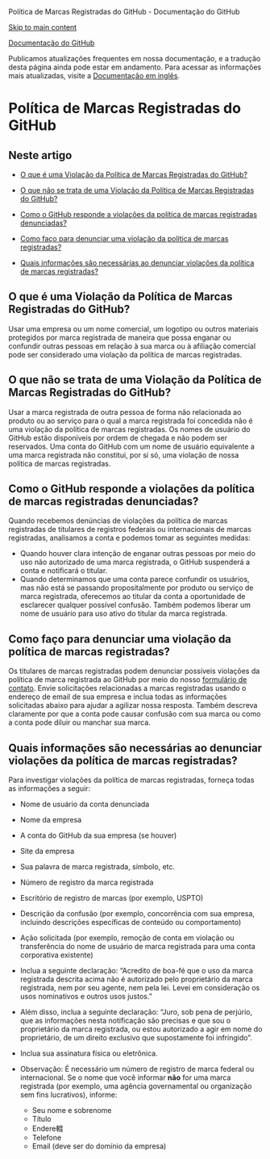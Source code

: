 Política de Marcas Registradas do GitHub - Documentação do GitHub

[Skip to main content](#main-content)

[](/pt)[Documentação do GitHub](/pt)

Publicamos atualizações frequentes em nossa documentação, e a tradução desta página ainda pode estar em andamento. Para acessar as informações mais atualizadas, visite a [Documentação em inglês](/en).

Política de Marcas Registradas do GitHub
==========

Neste artigo
----------

* [O que é uma Violação da Política de Marcas Registradas do GitHub?](#what-is-a-github-trademark-policy-violation)

* [O que não se trata de uma Violação da Política de Marcas Registradas do GitHub?](#what-is-not-a-github-trademark-policy-violation)

* [Como o GitHub responde a violações da política de marcas registradas denunciadas?](#how-does-github-respond-to-reported-trademark-policy-violations)

* [Como faço para denunciar uma violação da política de marcas registradas?](#how-do-i-report-a-trademark-policy-violation)

* [Quais informações são necessárias ao denunciar violações da política de marcas registradas?](#what-information-is-required-when-reporting-trademark-policy-violations)

[](#what-is-a-github-trademark-policy-violation)O que é uma Violação da Política de Marcas Registradas do GitHub?
----------

Usar uma empresa ou um nome comercial, um logotipo ou outros materiais protegidos por marca registrada de maneira que possa enganar ou confundir outras pessoas em relação à sua marca ou à afiliação comercial pode ser considerado uma violação da política de marcas registradas.

[](#what-is-not-a-github-trademark-policy-violation)O que não se trata de uma Violação da Política de Marcas Registradas do GitHub?
----------

Usar a marca registrada de outra pessoa de forma não relacionada ao produto ou ao serviço para o qual a marca registrada foi concedida não é uma violação da política de marcas registradas. Os nomes de usuário do GitHub estão disponíveis por ordem de chegada e não podem ser reservados. Uma conta do GitHub com um nome de usuário equivalente a uma marca registrada não constitui, por si só, uma violação de nossa política de marcas registradas.

[](#how-does-github-respond-to-reported-trademark-policy-violations)Como o GitHub responde a violações da política de marcas registradas denunciadas?
----------

Quando recebemos denúncias de violações da política de marcas registradas de titulares de registros federais ou internacionais de marcas registradas, analisamos a conta e podemos tomar as seguintes medidas:

* Quando houver clara intenção de enganar outras pessoas por meio do uso não autorizado de uma marca registrada, o GitHub suspenderá a conta e notificará o titular.
* Quando determinamos que uma conta parece confundir os usuários, mas não está se passando propositalmente por produto ou serviço de marca registrada, oferecemos ao titular da conta a oportunidade de esclarecer qualquer possível confusão. Também podemos liberar um nome de usuário para uso ativo do titular da marca registrada.

[](#how-do-i-report-a-trademark-policy-violation)Como faço para denunciar uma violação da política de marcas registradas?
----------

Os titulares de marcas registradas podem denunciar possíveis violações da política de marca registrada ao GitHub por meio do nosso [formulário de contato](https://support.github.com/contact?tags=docs-trademark). Envie solicitações relacionadas a marcas registradas usando o endereço de email de sua empresa e inclua todas as informações solicitadas abaixo para ajudar a agilizar nossa resposta. Também descreva claramente por que a conta pode causar confusão com sua marca ou como a conta pode diluir ou manchar sua marca.

[](#what-information-is-required-when-reporting-trademark-policy-violations)Quais informações são necessárias ao denunciar violações da política de marcas registradas?
----------

Para investigar violações da política de marcas registradas, forneça todas as informações a seguir:

* Nome de usuário da conta denunciada

* Nome da empresa

* A conta do GitHub da sua empresa (se houver)

* Site da empresa

* Sua palavra de marca registrada, símbolo, etc.

* Número de registro da marca registrada

* Escritório de registro de marcas (por exemplo, USPTO)

* Descrição da confusão (por exemplo, concorrência com sua empresa, incluindo descrições específicas de conteúdo ou comportamento)

* Ação solicitada (por exemplo, remoção de conta em violação ou transferência do nome de usuário de marca registrada para uma conta corporativa existente)

* Inclua a seguinte declaração: “Acredito de boa-fé que o uso da marca registrada descrita acima não é autorizado pelo proprietário da marca registrada, nem por seu agente, nem pela lei. Levei em consideração os usos nominativos e outros usos justos.”

* Além disso, inclua a seguinte declaração: “Juro, sob pena de perjúrio, que as informações nesta notificação são precisas e que sou o proprietário da marca registrada, ou estou autorizado a agir em nome do proprietário, de um direito exclusivo que supostamente foi infringido”.

* Inclua sua assinatura física ou eletrônica.

* Observação: É necessário um número de registro de marca federal ou internacional. Se o nome que você informar **não** for uma marca registrada (por exemplo, uma agência governamental ou organização sem fins lucrativos), informe:

  * Seu nome e sobrenome
  * Título
  * Endere輟
  * Telefone
  * Email (deve ser do domínio da empresa)
